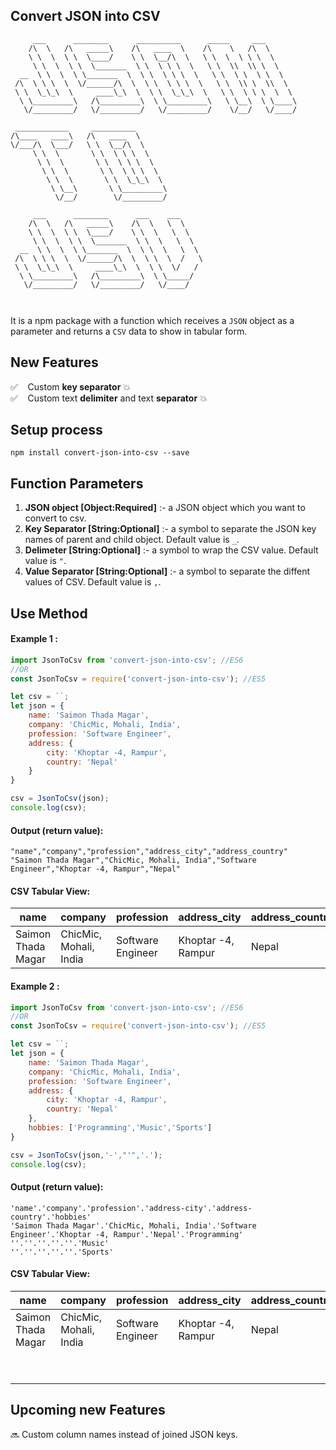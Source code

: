 ## Convert JSON into CSV

```
     ___      ________      __________      _____     ___
    /\  \   /\   _____\    /\   ____  \    /\    \   /\  \
    \ \  \  \ \  \____/    \ \  \__/\  \   \ \  \  \ \ \  \
     \ \  \  \ \  \_______  \ \  \ \ \  \   \ \  \\  \\ \  \
  __  \ \  \  \ \_______  \  \ \  \ \ \  \   \ \  \ \  \ \  \
 /\  \ \ \  \  \/______/\  \  \ \  \ \ \  \   \ \  \\ \  \\  \
 \ \  \_\_\  \     ____\_\  \  \ \  \_\_\  \   \ \  \ \ \  \  \
  \ \_________\   /\_________\  \ \_________\   \ \__\  \ \____\
   \/_________/   \/_________/   \/_________/    \/__/   \/____/

 ____________     __________
/\____   ____\   /\   ____  \
\/___/\  \___/   \ \  \__/\  \
     \ \  \       \ \  \ \ \  \
      \ \  \       \ \  \ \ \  \
       \ \  \       \ \  \ \ \  \
        \ \  \       \ \  \_\_\  \
         \ \__\       \ \_________\
          \/__/        \/_________/

     ___      ________      ___    ___
    /\  \   /\   _____\    /\  \   \  \
    \ \  \  \ \  \____/    \ \  \   \  \
     \ \  \  \ \  \_______  \ \  \   \  \
  __  \ \  \  \ \_______  \  \ \  \   \  \
 /\  \ \ \  \  \/______/\  \  \ \  \  /   \
 \ \  \_\_\  \     ____\_\  \  \ \  \/   /
  \ \_________\   /\_________\  \ \_____/  
   \/_________/   \/_________/   \/____/

                             
```

It is a npm package with a function which receives a `JSON` object as a parameter and returns a `CSV` data to show in tabular form.

## New Features
:white_check_mark: &nbsp;&nbsp; Custom **key separator** :boom: <br/>
:white_check_mark: &nbsp;&nbsp; Custom text **delimiter** and text **separator** :boom:

## Setup process
```
npm install convert-json-into-csv --save
```

## Function Parameters
1. **JSON object [Object:Required]** :- a JSON object which you want to convert to csv.
2. **Key Separator [String:Optional]** :- a symbol to separate the JSON key names of parent and child object. Default value is ` _ `.
4. **Delimeter [String:Optional]** :- a symbol to wrap the CSV value. Default value is ` " `.
3. **Value Separator [String:Optional]** :- a symbol to separate the diffent values of CSV. Default value is ` , `.

## Use Method

#### Example 1 :
```javascript
import JsonToCsv from 'convert-json-into-csv'; //ES6
//OR
const JsonToCsv = require('convert-json-into-csv'); //ES5

let csv = ``;
let json = {
    name: 'Saimon Thada Magar',
    company: 'ChicMic, Mohali, India',
    profession: 'Software Engineer',
    address: {
        city: 'Khoptar -4, Rampur',
        country: 'Nepal'
    }
}

csv = JsonToCsv(json);
console.log(csv);
```

#### Output (return value):
```
"name","company","profession","address_city","address_country"
"Saimon Thada Magar","ChicMic, Mohali, India","Software Engineer","Khoptar -4, Rampur","Nepal"
```

#### CSV Tabular View:
name | company | profession | address_city | address_country
---- | ------- | ---------- | ------------ | ---------------
Saimon Thada Magar | ChicMic, Mohali, India | Software Engineer | Khoptar -4, Rampur | Nepal

#### Example 2 :
```javascript
import JsonToCsv from 'convert-json-into-csv'; //ES6
//OR
const JsonToCsv = require('convert-json-into-csv'); //ES5

let csv = ``;
let json = {
    name: 'Saimon Thada Magar',
    company: 'ChicMic, Mohali, India',
    profession: 'Software Engineer',
    address: {
        city: 'Khoptar -4, Rampur',
        country: 'Nepal'
    },
    hobbies: ['Programming','Music','Sports']
}

csv = JsonToCsv(json,'-',"'",'.');
console.log(csv);
```

#### Output (return value):
```
'name'.'company'.'profession'.'address-city'.'address-country'.'hobbies'
'Saimon Thada Magar'.'ChicMic, Mohali, India'.'Software Engineer'.'Khoptar -4, Rampur'.'Nepal'.'Programming'
''.''.''.''.''.'Music'
''.''.''.''.''.'Sports'
```

#### CSV Tabular View:
name | company | profession | address_city | address_country | hobbies
---- | ------- | ---------- | ------------ | --------------- |------
Saimon Thada Magar | ChicMic, Mohali, India | Software Engineer | Khoptar -4, Rampur | Nepal | Programming
| | | | | | Music
| | | | | | Sports


## Upcoming new Features 
:soon: Custom column names instead of joined JSON keys.